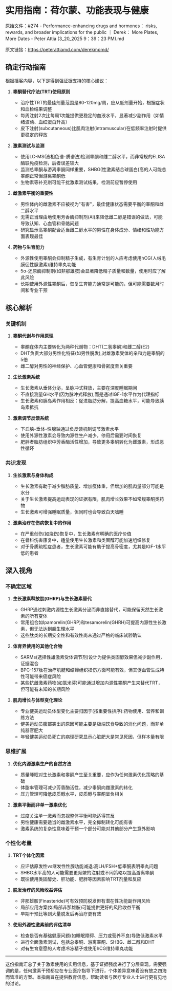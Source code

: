 # 实用指南：荷尔蒙、功能表现与健康

原始文件：#274 - Performance-enhancing drugs and hormones： risks, rewards, and broader implications for the public ｜ Derek： More Plates, More Dates - Peter Attia (3_20_2025 9：39：23 PM).md

原文链接：https://peterattiamd.com/derekmpmd/

<YouTube videoId="JNpgqpyzW98" />

## 确定行动指南

根据播客内容，以下是得到强证据支持的核心建议：

1. **睾酮替代疗法(TRT)使用原则**
   - 治疗性TRT的最佳剂量范围是80-120mg/周，应从低剂量开始，根据症状和血检结果调整
   - 每周注射2次比每周1次能提供更稳定的血液水平，显著减少副作用（如情绪波动、血红蛋白升高）
   - 皮下注射(subcutaneous)比肌肉注射(intramuscular)在低频率注射时提供更稳定的释放

2. **激素测试与监测**
   - 使用LC-MS(液相色谱-质谱法)检测睾酮和雌二醇水平，而非常规的ELISA酶联免疫检测，后者误差较大
   - 监测总睾酮与游离睾酮同样重要，SHBG(性激素结合球蛋白)高的人可能总睾酮正常但游离睾酮低
   - 生物素等补充剂可能干扰激素测试结果，检测前应暂停使用

3. **雌激素平衡的重要性**
   - 男性体内的雌激素不应被视为"有害"，最佳健康状态需要平衡的睾酮和雌二醇水平
   - 无需正当理由地使用芳香酶抑制剂(AI)来降低雌二醇是错误的做法，可能导致认知、心血管和骨骼问题
   - 研究显示高睾酮配合适当雌二醇水平的男性在身体成分、情绪和性功能方面表现最佳

4. **药物与生育能力**
   - 外源性使用睾酮会抑制精子生成，有生育计划的人应考虑使用hCG(人绒毛膜促性腺激素)维持睾丸功能
   - 5α-还原酶抑制剂(如非那雄胺)会显著降低精子质量和数量，使用时应了解此风险
   - 长期使用外源性睾酮后，恢复生育能力通常是可能的，但可能需要数月时间和专业干预

## 核心解析

### 关键机制

1. **睾酮代谢与作用原理**
   - 睾酮在体内主要转化为两种代谢物：DHT(二氢睾酮)和雌二醇(E2)
   - DHT负责大部分男性化特征(如男性脱发),对雄激素受体的亲和力是睾酮的5倍
   - 雌二醇对男性的神经保护、心血管健康和骨密度至关重要

2. **生长激素系统**
   - 生长激素从垂体分泌，呈脉冲式释放，主要在深度睡眠期间
   - 不直接测量GH水平(因为脉冲式释放),而是通过IGF-1水平作为代理指标
   - 生长激素和胰岛素作用相反：促进脂肪分解，提高血糖水平，可能导致胰岛素抵抗

3. **激素调节反馈系统**
   - 下丘脑-垂体-性腺轴通过负反馈机制调节激素水平
   - 使用外源性激素会导致内源性生产减少，停用后需要时间恢复
   - 肥胖者脂肪组织中芳香酶活性增加，导致更多睾酮转化为雌激素，形成恶性循环

### 共识发现

1. **生长激素与身体构成**
   - 生长激素有助于减少脂肪质量、增加瘦体重，但增加的肌肉量部分可能是水分
   - 关于生长激素提高运动表现的证据有限，肌肉增长效果不如常规睾酮类药物
   - 生长激素可增强睡眠质量，但同时也会导致白天嗜睡

2. **激素治疗在伤病恢复中的作用**
   - 在严重创伤(如烧伤)恢复中，生长激素有明确的医疗价值
   - 在骨科伤害康复中，适量使用生长激素和类固醇可能加速组织修复
   - 对于骨质疏松症患者，生长激素可能有助于提高骨密度，尤其是IGF-1水平低的患者

## 深入视角

### 不确定区域

1. **生长激素释放肽(GHRP)与生长激素替代**
   - GHRP通过刺激内源性生长激素分泌而非直接替代，可能保留天然生长激素的所有变体
   - 常用组合如Ipamorelin(GHRP)和tesamorelin(GHRH)可提高内源性生长激素，但无法达到超生理水平
   - 这些肽类的长期安全性和有效性尚未通过严格的临床试验确认

2. **体育界使用的其他化合物**
   - SARMs(选择性雄激素受体调节剂)设计为提供类固醇效果但减少副作用，证据混合
   - BPC-157肽在治疗肌腱和结缔组织损伤方面可能有效，但其促血管生成特性可能带来癌症风险
   - 某些抗雌激素药物(如氯米芬)可能通过增加内源性睾酮产生来替代TRT，但可能有未知的长期风险

3. **肌肉增长与体型变化理论**
   - 专业健美运动员体型变化主要归因于(按重要性排序):药物使用、营养和训练方法
   - 健美运动员腹部突出的原因可能主要是极端饮食导致的消化问题，而非单纯器官肥大
   - 年轻健美运动员死亡的病理研究显示心脏肥大是常见死因，但样本量有限

### 思维扩展

1. **优化内源激素生产的自然方法**
   - 质量睡眠对生长激素和睾酮产生至关重要，应作为任何激素优化策略的基础
   - 体脂率管理可减少芳香酶活性，减少睾酮向雌激素的转化
   - 压力管理可降低皮质醇水平，皮质醇与睾酮呈负相关

2. **激素平衡而非单一激素优化**
   - 过度关注单一激素而忽视整体平衡可能适得其反
   - 男性健康需要适当的雌激素水平，完全抑制转化可能有害
   - 激素系统的复杂性意味着干预一个部分可能对其他部分产生意外影响

### 个性化考量

1. **TRT个体化因素**
   - 应评估原发性vs继发性性腺功能减退:高LH/FSH+低睾酮表明睾丸问题
   - SHBG水平高的人可能需要更频繁的注射或不同策略以提高游离睾酮
   - 既往使用类固醇史、肝功能、肥胖等因素影响TRT剂量和反应

2. **脱发治疗的风险收益评估**
   - 非那雄胺(Finasteride)可有效预防脱发但有潜在性功能副作用风险
   - 局部应用方案(如局部非那雄胺)可能提供更好的风险收益平衡
   - 早期干预比等到大量脱发后再治疗更有效

3. **使用外源性激素前的评估清单**
   - 检查是否有基础健康问题(如睡眠障碍、压力或营养不良)导致低激素水平
   - 进行全面激素测试，包括总睾酮、游离睾酮、SHBG、雌二醇和DHT
   - 对有生育意愿的人考虑冷冻精子或使用hCG维持睾丸功能

---

这份指南汇总了关于激素使用的实用信息，基于证据强度进行了分层呈现。需要强调的是，任何激素干预都应在专业医疗指导下进行，个体差异意味着没有放之四海而皆准的方案。本指南旨在提供教育信息，帮助读者与医疗专业人士进行更有见地的讨论。
